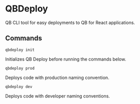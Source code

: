 # QBDeploy
QB CLI tool for easy deployments to QB for React applications.

## Commands

```
qbdeploy init
```
Initializes QB Deploy before running the commands below.


```
qbdeploy prod
```
Deploys code with production naming convention. 

```
qbdeploy dev
```
Deploys code with developer naming conventions.
